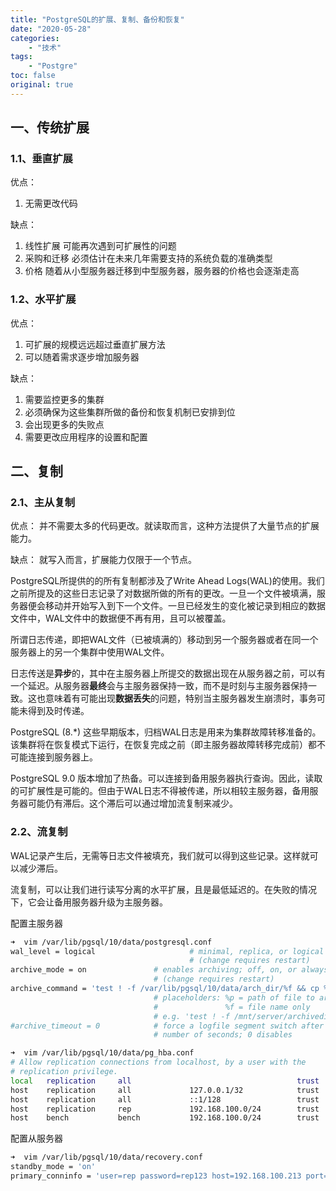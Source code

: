 ```yaml
---
title: "PostgreSQL的扩展、复制、备份和恢复"
date: "2020-05-28"
categories:
    - "技术"
tags:
    - "Postgre"
toc: false
original: true
---
```


## 一、传统扩展

### 1.1、垂直扩展

优点：
1. 无需更改代码

缺点：
1. 线性扩展
可能再次遇到可扩展性的问题
2. 采购和迁移
必须估计在未来几年需要支持的系统负载的准确类型
3. 价格
随着从小型服务器迁移到中型服务器，服务器的价格也会逐渐走高

### 1.2、水平扩展

优点：
1. 可扩展的规模远远超过垂直扩展方法
2. 可以随着需求逐步增加服务器

缺点：
1. 需要监控更多的集群
2. 必须确保为这些集群所做的备份和恢复机制已安排到位
3. 会出现更多的失败点
4. 需要更改应用程序的设置和配置

## 二、复制

### 2.1、主从复制

优点：
并不需要太多的代码更改。就读取而言，这种方法提供了大量节点的扩展能力。

缺点：
就写入而言，扩展能力仅限于一个节点。

PostgreSQL所提供的的所有复制都涉及了Write Ahead Logs(WAL)的使用。我们之前所提及的这些日志记录了对数据所做的所有的更改。一旦一个文件被填满，服务器便会移动并开始写入到下一个文件。一旦已经发生的变化被记录到相应的数据文件中，WAL文件中的数据便不再有用，且可以被覆盖。

所谓日志传递，即把WAL文件（已被填满的）移动到另一个服务器或者在同一个服务器上的另一个集群中使用WAL文件。  

日志传送是**异步**的，其中在主服务器上所提交的数据出现在从服务器之前，可以有一个延迟。从服务器**最终**会与主服务器保持一致，而不是时刻与主服务器保持一致。这也意味着有可能出现**数据丢失**的问题，特别当主服务器发生崩溃时，事务可能未得到及时传递。

PostgreSQL (8.*) 这些早期版本，归档WAL日志是用来为集群故障转移准备的。该集群将在恢复模式下运行，在恢复完成之前（即主服务器故障转移完成前）都不可能连接到服务器上。

PostgreSQL 9.0 版本增加了热备。可以连接到备用服务器执行查询。因此，读取的可扩展性是可能的。但由于WAL日志不得被传递，所以相较主服务器，备用服务器可能仍有滞后。这个滞后可以通过增加流复制来减少。

### 2.2、流复制

WAL记录产生后，无需等日志文件被填充，我们就可以得到这些记录。这样就可以减少滞后。

流复制，可以让我们进行读写分离的水平扩展，且是最低延迟的。在失败的情况下，它会让备用服务器升级为主服务器。

配置主服务器

``` bash
➜  vim /var/lib/pgsql/10/data/postgresql.conf
wal_level = logical                     # minimal, replica, or logical  WAL级别，hot_standby时信息量会上升
                                        # (change requires restart)     改变必须重启
archive_mode = on               # enables archiving; off, on, or always
                                # (change requires restart)
archive_command = 'test ! -f /var/lib/pgsql/10/data/arch_dir/%f && cp %p /var/lib/pgsql/10/data/arch_dir/%f'            # command to use to archive a logfile segment
                                # placeholders: %p = path of file to archive
                                #               %f = file name only
                                # e.g. 'test ! -f /mnt/server/archivedir/%f && cp %p /mnt/server/archivedir/%f'
#archive_timeout = 0            # force a logfile segment switch after this
                                # number of seconds; 0 disables

➜  vim /var/lib/pgsql/10/data/pg_hba.conf
# Allow replication connections from localhost, by a user with the
# replication privilege.
local   replication     all                                     trust
host    replication     all             127.0.0.1/32            trust
host    replication     all             ::1/128                 trust
host    replication     rep             192.168.100.0/24        trust
host    bench           bench           192.168.100.0/24        trust
```

配置从服务器

``` bash
➜  vim /var/lib/pgsql/10/data/recovery.conf
standby_mode = 'on'
primary_conninfo = 'user=rep password=rep123 host=192.168.100.213 port=5432 sslmode=prefer sslcompression=1 krbsrvname=postgres target_session_attrs=any'
```
